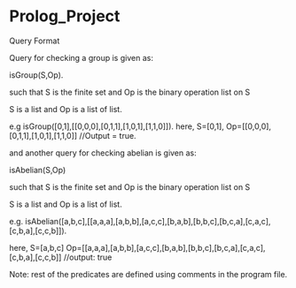 # Prolog_Project
Query Format

Query for checking a group is given as:

isGroup(S,Op).

such that S is the finite set and Op is the binary operation list on S

S is a list
and Op is a list of list.

e.g 
isGroup([0,1],[[0,0,0],[0,1,1],[1,0,1],[1,1,0]]).
here, 
S=[0,1],
Op=[[0,0,0],[0,1,1],[1,0,1],[1,1,0]]
//Output = true.

and another query for checking abelian is given as:

isAbelian(S,Op)

such that S is the finite set and Op is the binary operation list on S

S is a list
and Op is a list of list.

e.g.
isAbelian([a,b,c],[[a,a,a],[a,b,b],[a,c,c],[b,a,b],[b,b,c],[b,c,a],[c,a,c],[c,b,a],[c,c,b]]).

here,
S=[a,b,c]
Op=[[a,a,a],[a,b,b],[a,c,c],[b,a,b],[b,b,c],[b,c,a],[c,a,c],[c,b,a],[c,c,b]]
//output: true


Note: rest of the predicates are defined using comments in the program file.

